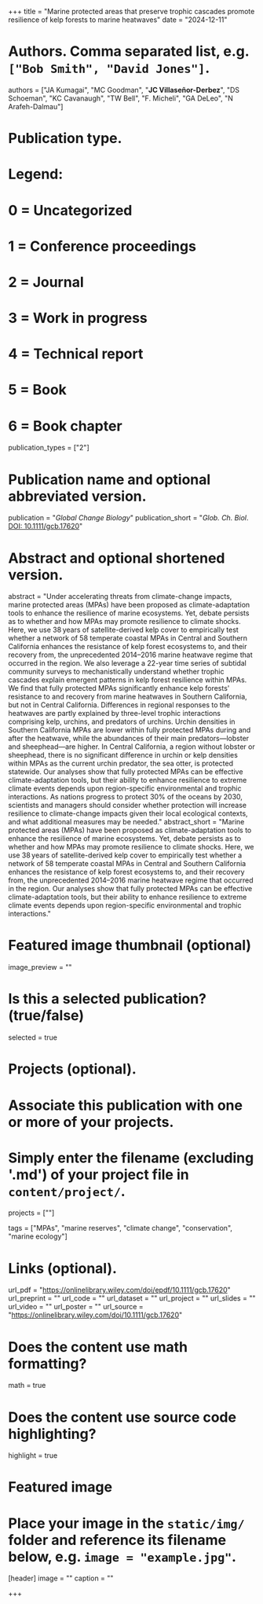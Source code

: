 +++
title = "Marine protected areas that preserve trophic cascades promote resilience of kelp forests to marine heatwaves"
date = "2024-12-11"

# Authors. Comma separated list, e.g. `["Bob Smith", "David Jones"]`.
authors = ["JA Kumagai", "MC Goodman", "**JC Villaseñor-Derbez**", "DS Schoeman", "KC Cavanaugh", "TW Bell", "F. Micheli", "GA DeLeo", "N Arafeh-Dalmau"]

# Publication type.
# Legend:
# 0 = Uncategorized
# 1 = Conference proceedings
# 2 = Journal
# 3 = Work in progress
# 4 = Technical report
# 5 = Book
# 6 = Book chapter
publication_types = ["2"]

# Publication name and optional abbreviated version.
publication = "*Global Change Biology*"
publication_short = "*Glob. Ch. Biol*. [DOI: 10.1111/gcb.17620](https://doi.org/10.1111/gcb.17620)"

# Abstract and optional shortened version.
abstract = "Under accelerating threats from climate-change impacts, marine protected areas (MPAs) have been proposed as climate-adaptation tools to enhance the resilience of marine ecosystems. Yet, debate persists as to whether and how MPAs may promote resilience to climate shocks. Here, we use 38 years of satellite-derived kelp cover to empirically test whether a network of 58 temperate coastal MPAs in Central and Southern California enhances the resistance of kelp forest ecosystems to, and their recovery from, the unprecedented 2014–2016 marine heatwave regime that occurred in the region. We also leverage a 22-year time series of subtidal community surveys to mechanistically understand whether trophic cascades explain emergent patterns in kelp forest resilience within MPAs. We find that fully protected MPAs significantly enhance kelp forests' resistance to and recovery from marine heatwaves in Southern California, but not in Central California. Differences in regional responses to the heatwaves are partly explained by three-level trophic interactions comprising kelp, urchins, and predators of urchins. Urchin densities in Southern California MPAs are lower within fully protected MPAs during and after the heatwave, while the abundances of their main predators—lobster and sheephead—are higher. In Central California, a region without lobster or sheephead, there is no significant difference in urchin or kelp densities within MPAs as the current urchin predator, the sea otter, is protected statewide. Our analyses show that fully protected MPAs can be effective climate-adaptation tools, but their ability to enhance resilience to extreme climate events depends upon region-specific environmental and trophic interactions. As nations progress to protect 30% of the oceans by 2030, scientists and managers should consider whether protection will increase resilience to climate-change impacts given their local ecological contexts, and what additional measures may be needed."
abstract_short = "Marine protected areas (MPAs) have been proposed as climate-adaptation tools to enhance the resilience of marine ecosystems. Yet, debate persists as to whether and how MPAs may promote resilience to climate shocks. Here, we use 38 years of satellite-derived kelp cover to empirically test whether a network of 58 temperate coastal MPAs in Central and Southern California enhances the resistance of kelp forest ecosystems to, and their recovery from, the unprecedented 2014–2016 marine heatwave regime that occurred in the region. Our analyses show that fully protected MPAs can be effective climate-adaptation tools, but their ability to enhance resilience to extreme climate events depends upon region-specific environmental and trophic interactions."

# Featured image thumbnail (optional)
image_preview = ""

# Is this a selected publication? (true/false)
selected = true

# Projects (optional).
#   Associate this publication with one or more of your projects.
#   Simply enter the filename (excluding '.md') of your project file in `content/project/`.
projects = [""]

tags = ["MPAs", "marine reserves", "climate change", "conservation", "marine ecology"]

# Links (optional).
url_pdf = "https://onlinelibrary.wiley.com/doi/epdf/10.1111/gcb.17620"
url_preprint = ""
url_code = ""
url_dataset = ""
url_project = ""
url_slides = ""
url_video = ""
url_poster = ""
url_source = "https://onlinelibrary.wiley.com/doi/10.1111/gcb.17620"

# Does the content use math formatting?
math = true

# Does the content use source code highlighting?
highlight = true

# Featured image
# Place your image in the `static/img/` folder and reference its filename below, e.g. `image = "example.jpg"`.
[header]
image = ""
caption = ""

+++
<script type="text/javascript" src="https://d1bxh8uas1mnw7.cloudfront.net/assets/embed.js"></script>
<div class='altmetric-embed' data-badge-type='donut' data-doi="10.1111/gcb.17620"></div>